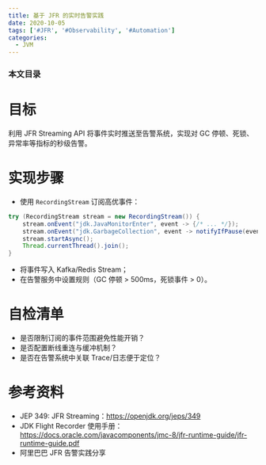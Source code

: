 ```yaml
---
title: 基于 JFR 的实时告警实践
date: 2020-10-05
tags: ['#JFR', '#Observability', '#Automation']
categories:
  - JVM
---
```


### 本文目录
<!-- toc -->

# 目标
利用 JFR Streaming API 将事件实时推送至告警系统，实现对 GC 停顿、死锁、异常率等指标的秒级告警。

# 实现步骤
- 使用 `RecordingStream` 订阅高优事件：
```java
try (RecordingStream stream = new RecordingStream()) {
    stream.onEvent("jdk.JavaMonitorEnter", event -> {/* ... */});
    stream.onEvent("jdk.GarbageCollection", event -> notifyIfPause(event));
    stream.startAsync();
    Thread.currentThread().join();
}
```
- 将事件写入 Kafka/Redis Stream；
- 在告警服务中设置规则（GC 停顿 > 500ms，死锁事件 > 0）。

# 自检清单
- 是否限制订阅的事件范围避免性能开销？
- 是否配置断线重连与缓冲机制？
- 是否在告警系统中关联 Trace/日志便于定位？

# 参考资料
- JEP 349: JFR Streaming：https://openjdk.org/jeps/349
- JDK Flight Recorder 使用手册：https://docs.oracle.com/javacomponents/jmc-8/jfr-runtime-guide/jfr-runtime-guide.pdf
- 阿里巴巴 JFR 告警实践分享
